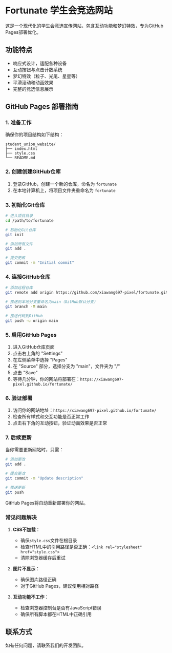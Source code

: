 # Fortunate 学生会竞选网站

这是一个现代化的学生会竞选宣传网站，包含互动功能和梦幻特效，专为GitHub Pages部署优化。

## 功能特点

- 响应式设计，适配各种设备
- 互动按钮与点击计数系统
- 梦幻特效（粒子、光尾、星星等）
- 平滑滚动和动画效果
- 完整的竞选信息展示

## GitHub Pages 部署指南

### 1. 准备工作

确保你的项目结构如下结构：
```
student_union_website/
├── index.html
├── style.css
└── README.md
```

### 2. 创建创建GitHub仓库

1. 登录GitHub，创建一个新的仓库，命名为 `fortunate`
2. 在本地计算机上，将项目文件夹重命名为 `fortunate`

### 3. 初始化Git仓库

```bash
# 进入项目目录
cd /path/to/fortunate

# 初始化Git仓库
git init

# 添加所有文件
git add .

# 提交更改
git commit -m "Initial commit"
```

### 4. 连接GitHub仓库

```bash
# 添加远程仓库
git remote add origin https://github.com/xiawang697-pixel/fortunate.git

# 推送到本地分支重命名为main（GitHub默认分支）
git branch -M main

# 推送代码到GitHub
git push -u origin main
```

### 5. 启用GitHub Pages

1. 进入GitHub仓库页面
2. 点击右上角的 "Settings"
3. 在左侧菜单中选择 "Pages"
4. 在 "Source" 部分，选择分支为 "main"，文件夹为 "/"
5. 点击 "Save"
6. 等待几分钟，你的网站将部署在：`https://xiawang697-pixel.github.io/fortunate/`

### 6. 验证部署

1. 访问你的网站地址：`https://xiawang697-pixel.github.io/fortunate/`
2. 检查所有样式和交互功能是否正常工作
3. 点击右下角的互动按钮，验证动画效果是否正常

### 7. 后续更新

当你需要更新网站时，只需：

```bash
# 添加更改
git add .

# 提交更改
git commit -m "Update description"

# 推送更新
git push
```

GitHub Pages将自动重新部署你的网站。

### 常见问题解决

1. **CSS不加载**：
   - 确保`style.css`文件在根目录
   - 检查HTML中的引用路径是否正确：`<link rel="stylesheet" href="style.css">`
   - 清除浏览器缓存后重试

2. **图片不显示**：
   - 确保图片路径正确
   - 对于GitHub Pages，建议使用相对路径

3. **互动功能不工作**：
   - 检查浏览器控制台是否有JavaScript错误
   - 确保所有脚本都在HTML中正确引用

## 联系方式

如有任何问题，请联系我们的开发团队。
